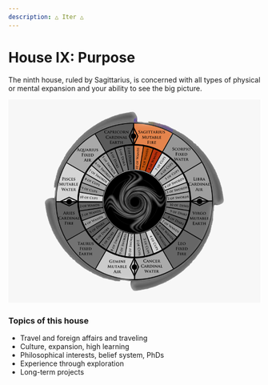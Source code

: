```yaml
---
description: △ Iter △
---
```


# House IX: Purpose

The ninth house, ruled by Sagittarius, is concerned with all types of physical or mental expansion and your ability to see the big picture.

![](../../../../.gitbook/assets/sag.png)

### Topics of this house

* Travel and foreign affairs and traveling
* Culture, expansion, high learning
* Philosophical interests, belief system, PhDs
* Experience through exploration
* Long-term projects



